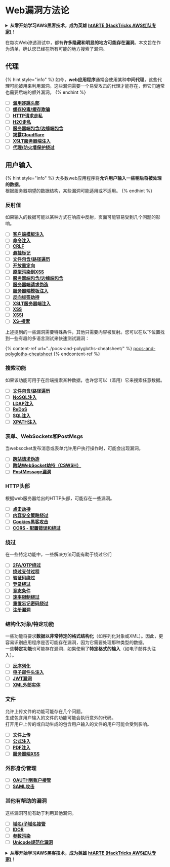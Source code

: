 # Web漏洞方法论

<details>

<summary><strong>从零开始学习AWS黑客技术，成为英雄</strong> <a href="https://training.hacktricks.xyz/courses/arte"><strong>htARTE (HackTricks AWS红队专家)</strong></a><strong>！</strong></summary>

支持HackTricks的其他方式：

* 如果您想在**HackTricks中看到您的公司广告**或**下载HackTricks的PDF**，请查看[**订阅计划**](https://github.com/sponsors/carlospolop)！
* 获取[**官方PEASS & HackTricks商品**](https://peass.creator-spring.com)
* 发现[**PEASS家族**](https://opensea.io/collection/the-peass-family)，我们独家的[**NFTs系列**](https://opensea.io/collection/the-peass-family)
* **加入** 💬 [**Discord群组**](https://discord.gg/hRep4RUj7f) 或 [**telegram群组**](https://t.me/peass) 或在**Twitter** 🐦 上**关注**我 [**@carlospolopm**](https://twitter.com/carlospolopm)**。**
* **通过向** [**HackTricks**](https://github.com/carlospolop/hacktricks) 和 [**HackTricks Cloud**](https://github.com/carlospolop/hacktricks-cloud) github仓库提交PR来分享您的黑客技巧。**

</details>

在每次Web渗透测试中，都有**许多隐藏和明显的地方可能存在漏洞**。本文旨在作为清单，确认您已经在所有可能的地方搜索了漏洞。

## 代理

{% hint style="info" %}
如今，**web应用程序**通常会使用某种**中间代理**，这些代理可能被用来利用漏洞。这些漏洞需要一个易受攻击的代理才能存在，但它们通常也需要后端的额外漏洞。
{% endhint %}

* [ ] [**滥用逐跳头部**](../abusing-hop-by-hop-headers.md)
* [ ] [**缓存投毒/缓存欺骗**](../cache-deception.md)
* [ ] [**HTTP请求走私**](../http-request-smuggling/)
* [ ] [**H2C走私**](../h2c-smuggling.md)
* [ ] [**服务器端包含/边缘端包含**](../server-side-inclusion-edge-side-inclusion-injection.md)
* [ ] [**揭露Cloudflare**](../../network-services-pentesting/pentesting-web/uncovering-cloudflare.md)
* [ ] [**XSLT服务器端注入**](../xslt-server-side-injection-extensible-stylesheet-language-transformations.md)
* [ ] [**代理/防火墙保护绕过**](../proxy-waf-protections-bypass.md)

## **用户输入**

{% hint style="info" %}
大多数web应用程序将**允许用户输入一些稍后将被处理的数据。**\
根据服务器期望的数据结构，某些漏洞可能适用或不适用。
{% endhint %}

### **反射值**

如果输入的数据可能以某种方式在响应中反射，页面可能容易受到几个问题的影响。

* [ ] [**客户端模板注入**](../client-side-template-injection-csti.md)
* [ ] [**命令注入**](../command-injection.md)
* [ ] [**CRLF**](../crlf-0d-0a.md)
* [ ] [**悬挂标记**](../dangling-markup-html-scriptless-injection/)
* [ ] [**文件包含/路径遍历**](../file-inclusion/)
* [ ] [**开放重定向**](../open-redirect.md)
* [ ] [**原型污染到XSS**](../deserialization/nodejs-proto-prototype-pollution/#client-side-prototype-pollution-to-xss)
* [ ] [**服务器端包含/边缘端包含**](../server-side-inclusion-edge-side-inclusion-injection.md)
* [ ] [**服务器端请求伪造**](../ssrf-server-side-request-forgery/)
* [ ] [**服务器端模板注入**](../ssti-server-side-template-injection/)
* [ ] [**反向标签劫持**](../reverse-tab-nabbing.md)
* [ ] [**XSLT服务器端注入**](../xslt-server-side-injection-extensible-stylesheet-language-transformations.md)
* [ ] [**XSS**](../xss-cross-site-scripting/)
* [ ] [**XSSI**](../xssi-cross-site-script-inclusion.md)
* [ ] [**XS-搜索**](../xs-search.md)

上述提到的一些漏洞需要特殊条件，其他只需要内容被反射。您可以在以下位置找到一些有趣的多语言测试来快速测试漏洞：

{% content-ref url="../pocs-and-polygloths-cheatsheet/" %}
[pocs-and-polygloths-cheatsheet](../pocs-and-polygloths-cheatsheet/)
{% endcontent-ref %}

### **搜索功能**

如果该功能可用于在后端搜索某种数据，也许您可以（滥用）它来搜索任意数据。

* [ ] [**文件包含/路径遍历**](../file-inclusion/)
* [ ] [**NoSQL注入**](../nosql-injection.md)
* [ ] [**LDAP注入**](../ldap-injection.md)
* [ ] [**ReDoS**](../regular-expression-denial-of-service-redos.md)
* [ ] [**SQL注入**](../sql-injection/)
* [ ] [**XPATH注入**](../xpath-injection.md)

### **表单、WebSockets和PostMsgs**

当websocket发布消息或表单允许用户执行操作时，可能会出现漏洞。

* [ ] [**跨站请求伪造**](../csrf-cross-site-request-forgery.md)
* [ ] [**跨站WebSocket劫持（CSWSH）**](../websocket-attacks.md)
* [ ] [**PostMessage漏洞**](../postmessage-vulnerabilities/)

### **HTTP头部**

根据web服务器给出的HTTP头部，可能存在一些漏洞。

* [ ] [**点击劫持**](../clickjacking.md)
* [ ] [**内容安全策略绕过**](../content-security-policy-csp-bypass/)
* [ ] [**Cookies黑客攻击**](../hacking-with-cookies/)
* [ ] [**CORS - 配置错误和绕过**](../cors-bypass.md)

### **绕过**

在一些特定功能中，一些解决方法可能有助于绕过它们

* [ ] [**2FA/OTP绕过**](../2fa-bypass.md)
* [ ] [**绕过支付过程**](../bypass-payment-process.md)
* [ ] [**验证码绕过**](../captcha-bypass.md)
* [ ] [**登录绕过**](../login-bypass/)
* [ ] [**竞态条件**](../race-condition.md)
* [ ] [**速率限制绕过**](../rate-limit-bypass.md)
* [ ] [**重置忘记密码绕过**](../reset-password.md)
* [ ] [**注册漏洞**](../registration-vulnerabilities.md)

### **结构化对象/特定功能**

一些功能将要求**数据以非常特定的格式结构化**（如序列化对象或XML）。因此，更容易识别应用程序是否可能存在漏洞，因为它需要处理那种类型的数据。\
一些**特定功能**也可能存在漏洞，如果使用了**特定格式的输入**（如电子邮件头注入）。

* [ ] [**反序列化**](../deserialization/)
* [ ] [**电子邮件头注入**](../email-injections.md)
* [ ] [**JWT漏洞**](../hacking-jwt-json-web-tokens.md)
* [ ] [**XML外部实体**](../xxe-xee-xml-external-entity.md)

### 文件

允许上传文件的功能可能存在几个问题。\
生成包含用户输入的文件的功能可能会执行意外的代码。\
打开用户上传的或自动生成的包含用户输入的文件的用户可能会受到影响。

* [ ] [**文件上传**](../file-upload/)
* [ ] [**公式注入**](../formula-csv-doc-latex-ghostscript-injection.md)
* [ ] [**PDF注入**](../xss-cross-site-scripting/pdf-injection.md)
* [ ] [**服务器端XSS**](../xss-cross-site-scripting/server-side-xss-dynamic-pdf.md)

### **外部身份管理**

* [ ] [**OAUTH到账户接管**](../oauth-to-account-takeover.md)
* [ ] [**SAML攻击**](../saml-attacks/)

### **其他有帮助的漏洞**

这些漏洞可能有助于利用其他漏洞。

* [ ] [**域名/子域名接管**](../domain-subdomain-takeover.md)
* [ ] [**IDOR**](../idor.md)
* [ ] [**参数污染**](../parameter-pollution.md)
* [ ] [**Unicode规范化漏洞**](../unicode-injection/)

<details>

<summary><strong>从零开始学习AWS黑客技术，成为英雄</strong> <a href="https://training.hacktricks.xyz/courses/arte"><strong>htARTE (HackTricks AWS红队专家)</strong></a><strong>！</strong></summary>

支持HackTricks的其他方式：

* 如果您想在**HackTricks中看到您的公司广告**或**下载HackTricks的PDF**，请查看[**订阅计划**](https://github.com/sponsors/carlospolop)！
* 获取[**官方PEASS & HackTricks商品**](https://peass.creator-spring.com)
* 发现[**PEASS家族**](https://opensea.io/collection/the-peass-family)，我们独家的[**NFTs系列**](https://opensea.io/collection/the-peass-family)
* **加入** 💬 [**Discord群组**](https://discord.gg/hRep4RUj7f) 或 [**telegram群组**](https://t.me/peass) 或在**Twitter** 🐦 上**关注**我 [**@carlospolopm**](https://twitter.com/carlospolopm)**。**
* **通过向** [**HackTricks**](https://github.com/carlospolop/hacktricks) 和 [**HackTricks Cloud**](https://github.com/carlospolop/hacktricks-cloud) github仓库提交PR来分享您的黑客技巧。**

</details>
